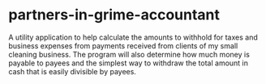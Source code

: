 # partners-in-grime-accountant
A utility application to help calculate the amounts to withhold for taxes and business expenses from payments received from clients of my small cleaning business. The program will also determine how much money is payable to payees and the simplest way to withdraw the total amount in cash that is easily divisible by payees.
